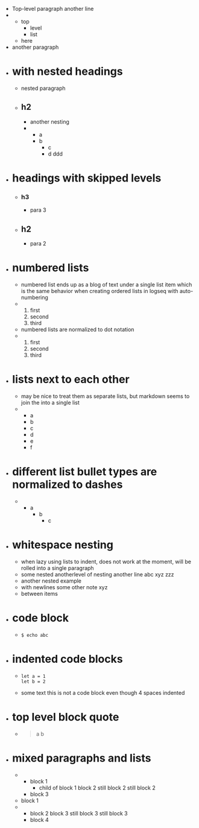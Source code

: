 - Top-level paragraph
  another line
-
  - top
    - level
    - list
  - here
- another paragraph
- # with nested headings
  - nested paragraph
  - ## h2
    - another nesting
    -
      - a
      - b
        - c
        - d
          ddd
- # headings with skipped levels
  - ### h3
    - para 3
  - ## h2
    - para 2
- # numbered lists
  - numbered list ends up as a blog of text under a single list item which is the same behavior when creating ordered lists in logseq with auto-numbering
  -
    1. first
    2. second
    3. third
  - numbered lists are normalized to dot notation
  -
    1. first
    2. second
    3. third
- # lists next to each other
  - may be nice to treat them as separate lists, but markdown seems to join the into a single list
  -
    - a
    - b
    - c
    - d
    - e
    - f
- # different list bullet types are normalized to dashes
  -
    - a
      - b
        - c
- # whitespace nesting
  - when lazy using lists to indent, does not work at the moment, will be rolled into a single paragraph
  - some
      nested
        anotherlevel of nesting
        another line
      abc
        xyz
          zzz
  - another nested example
  - with newlines
        some other note
        xyz
  - between
        items
- # code block
  - ```
    $ echo abc
    ```
- # indented code blocks
  - ```
    let a = 1
    let b = 2
    ```
  - some text
        this is not a code block even though 4 spaces indented
- # top level block quote
  - > a
    > b
- # mixed paragraphs and lists
  -
    - block 1
      - child of block 1
        block 2
        still block 2
        still block 2
    - block 3
  - block 1
  -
    - block 2
      block 3
      still block 3
      still block 3
    - block 4
